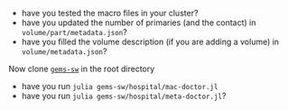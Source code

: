 * have you tested the macro files in your cluster?
* have you updated the number of primaries (and the contact) in `volume/part/metadata.json`?
* have you filled the volume description (if you are adding a volume) in `volume/metadata.json`?

Now clone [`gems-sw`](https://github.com/mppmu/gems-sw) in the root directory
* have you run `julia gems-sw/hospital/mac-doctor.jl`
* have you run `julia gems-sw/hospital/meta-doctor.jl`?
